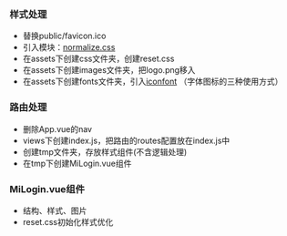 ### 样式处理
+ 替换public/favicon.ico
+ 引入模块：[normalize.css](https://github.com/necolas/normalize.css)
+ 在assets下创建css文件夹，创建reset.css
+ 在assets下创建images文件夹，把logo.png移入
+ 在assets下创建fonts文件夹，引入[iconfont](http://www.iconfont.cn/)
（字体图标的三种使用方式）

### 路由处理
+ 删除App.vue的nav
+ views下创建index.js，把路由的routes配置放在index.js中
+ 创建tmp文件夹，存放样式组件(不含逻辑处理)
+ 在tmp下创建MiLogin.vue组件

### MiLogin.vue组件
+ 结构、样式、图片
+ reset.css初始化样式优化